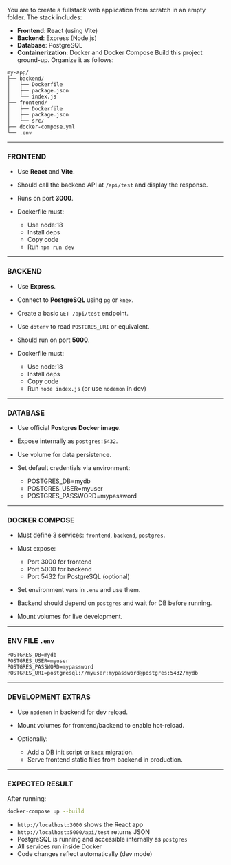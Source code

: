 You are to create a fullstack web application from scratch in an empty folder. The stack includes:

- **Frontend**: React (using Vite)
- **Backend**: Express (Node.js)
- **Database**: PostgreSQL
- **Containerization**: Docker and Docker Compose
  Build this project ground-up. Organize it as follows:

```
my-app/
├── backend/
│   ├── Dockerfile
│   ├── package.json
│   └── index.js
├── frontend/
│   ├── Dockerfile
│   ├── package.json
│   └── src/
├── docker-compose.yml
└── .env
```

---

### FRONTEND

- Use **React** and **Vite**.
- Should call the backend API at `/api/test` and display the response.
- Runs on port **3000**.
- Dockerfile must:

  - Use node:18
  - Install deps
  - Copy code
  - Run `npm run dev`

---

### BACKEND

- Use **Express**.
- Connect to **PostgreSQL** using `pg` or `knex`.
- Create a basic `GET /api/test` endpoint.
- Use `dotenv` to read `POSTGRES_URI` or equivalent.
- Should run on port **5000**.
- Dockerfile must:

  - Use node:18
  - Install deps
  - Copy code
  - Run `node index.js` (or use `nodemon` in dev)

---

### DATABASE

- Use official **Postgres Docker image**.
- Expose internally as `postgres:5432`.
- Use volume for data persistence.
- Set default credentials via environment:

  - POSTGRES_DB=mydb
  - POSTGRES_USER=myuser
  - POSTGRES_PASSWORD=mypassword

---

### DOCKER COMPOSE

- Must define 3 services: `frontend`, `backend`, `postgres`.
- Must expose:

  - Port 3000 for frontend
  - Port 5000 for backend
  - Port 5432 for PostgreSQL (optional)

- Set environment vars in `.env` and use them.
- Backend should depend on `postgres` and wait for DB before running.
- Mount volumes for live development.

---

### ENV FILE `.env`

```
POSTGRES_DB=mydb
POSTGRES_USER=myuser
POSTGRES_PASSWORD=mypassword
POSTGRES_URI=postgresql://myuser:mypassword@postgres:5432/mydb
```

---

### DEVELOPMENT EXTRAS

- Use `nodemon` in backend for dev reload.
- Mount volumes for frontend/backend to enable hot-reload.
- Optionally:

  - Add a DB init script or `knex` migration.
  - Serve frontend static files from backend in production.

---

### EXPECTED RESULT

After running:

```bash
docker-compose up --build
```

- `http://localhost:3000` shows the React app
- `http://localhost:5000/api/test` returns JSON
- PostgreSQL is running and accessible internally as `postgres`
- All services run inside Docker
- Code changes reflect automatically (dev mode)
